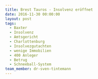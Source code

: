 ```yaml
---
title: Brest Tauros - Insolvenz eröffnet
date: 2016-11-30 00:00:00
layout: post
tags:
  - Baxter
  - Insolvenz
  - Amtsgericht
  - Charlottenburg
  - Insolvezgutachten
  - wenige Immobilien
  - 400 Anleger
  - Betrug
  - Schneeball-System
team_member: dr-sven-tintemann
---
```

